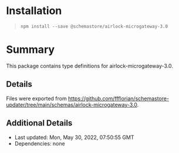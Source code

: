 # Installation
> `npm install --save @schemastore/airlock-microgateway-3.0`

# Summary
This package contains type definitions for airlock-microgateway-3.0.

## Details
Files were exported from https://github.com/ffflorian/schemastore-updater/tree/main/schemas/airlock-microgateway-3.0.

## Additional Details
* Last updated: Mon, May 30, 2022, 07:50:55 GMT
* Dependencies: none
